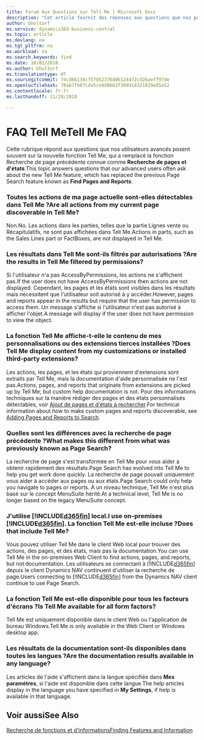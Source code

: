 ```yaml
---
title: Forum Aux Questions sur Tell Me | Microsoft Docs
description: "Cet article fournit des réponses aux questions que nos partenaires et clients posent souvent sur Tell Me."
author: bholtorf
ms.service: dynamics365-business-central
ms.topic: article
ms.devlang: na
ms.tgt_pltfrm: na
ms.workload: na
ms.search.keywords: find
ms.date: 10/01/2018
ms.author: bholtorf
ms.translationtype: HT
ms.sourcegitcommit: 74cd6b136cf5785237640b124472cd26aeff97de
ms.openlocfilehash: 70ab7fb07cda5ce9d86b3f39dd14321829e85a52
ms.contentlocale: fr-fr
ms.lasthandoff: 11/29/2018

---
```

# <a name="tell-me-faq"></a><span data-ttu-id="fa809-103">FAQ Tell Me</span><span class="sxs-lookup"><span data-stu-id="fa809-103">Tell Me FAQ</span></span>
<span data-ttu-id="fa809-104">Cette rubrique répond aux questions que nos utilisateurs avancés posent souvent sur la nouvelle fonction Tell Me, qui a remplacé la fonction Recherche de page précédente connue comme **Recherche de pages et d'états**.</span><span class="sxs-lookup"><span data-stu-id="fa809-104">This topic answers questions that our advanced users often ask about the new Tell Me feature, which has replaced the previous Page Search feature known as **Find Pages and Reports**.</span></span>

### <a name="are-all-actions-from-my-current-page-discoverable-in-tell-me"></a><span data-ttu-id="fa809-105">Toutes les actions de ma page actuelle sont-elles détectables dans Tell Me ?</span><span class="sxs-lookup"><span data-stu-id="fa809-105">Are all actions from my current page discoverable in Tell Me?</span></span>
<span data-ttu-id="fa809-106">Non.</span><span class="sxs-lookup"><span data-stu-id="fa809-106">No.</span></span> <span data-ttu-id="fa809-107">Les actions dans les parties, telles que la partie Lignes vente ou Récapitulatifs, ne sont pas affichées dans Tell Me.</span><span class="sxs-lookup"><span data-stu-id="fa809-107">Actions in parts, such as the Sales Lines part or FactBoxes, are not displayed in Tell Me.</span></span>

### <a name="are-the-results-in-tell-me-filtered-by-permissions"></a><span data-ttu-id="fa809-108">Les résultats dans Tell Me sont-ils filtrés par autorisations ?</span><span class="sxs-lookup"><span data-stu-id="fa809-108">Are the results in Tell Me filtered by permissions?</span></span>
<span data-ttu-id="fa809-109">Si l'utilisateur n'a pas AccessByPermissions, les actions ne s'affichent pas.</span><span class="sxs-lookup"><span data-stu-id="fa809-109">If the user does not have AccessByPermissions then actions are not displayed.</span></span> <span data-ttu-id="fa809-110">Cependant, les pages et les états sont visibles dans les résultats mais nécessitent que l'utilisateur soit autorisé à y accéder.</span><span class="sxs-lookup"><span data-stu-id="fa809-110">However, pages and reports appear in the results but require that the user has permission to access them.</span></span> <span data-ttu-id="fa809-111">Un message s'affiche si l'utilisateur n'est pas autorisé à afficher l'objet.</span><span class="sxs-lookup"><span data-stu-id="fa809-111">A message will display if the user does not have permission to view the object.</span></span>

### <a name="does-tell-me-display-content-from-my-customizations-or-installed-third-party-extensions"></a><span data-ttu-id="fa809-112">La fonction Tell Me affiche-t-elle le contenu de mes personnalisations ou des extensions tierces installées ?</span><span class="sxs-lookup"><span data-stu-id="fa809-112">Does Tell Me display content from my customizations or installed third-party extensions?</span></span>
<span data-ttu-id="fa809-113">Les actions, les pages, et les états qui proviennent d'extensions sont extraits par Tell Me, mais la documentation d'aide personnalisée ne l'est pas.</span><span class="sxs-lookup"><span data-stu-id="fa809-113">Actions, pages, and reports that originate from extensions are picked up by Tell Me, but custom help documentation is not.</span></span> <span data-ttu-id="fa809-114">Pour des informations techniques sur la manière rédiger des pages et des états personnalisés détectables, voir [Ajout de pages et d'états à rechercher](/dynamics365/business-central/dev-itpro/developer/devenv-al-menusuite-functionality).</span><span class="sxs-lookup"><span data-stu-id="fa809-114">For technical information about how to make custom pages and reports discoverable, see [Adding Pages and Reports to Search](/dynamics365/business-central/dev-itpro/developer/devenv-al-menusuite-functionality).</span></span>

### <a name="what-makes-this-different-from-what-was-previously-known-as-page-search"></a><span data-ttu-id="fa809-115">Quelles sont les différences avec la recherche de page précédente ?</span><span class="sxs-lookup"><span data-stu-id="fa809-115">What makes this different from what was previously known as Page Search?</span></span>
<span data-ttu-id="fa809-116">La recherche de page s'est transformée en Tell Me pour vous aider à obtenir rapidement des résultats.</span><span class="sxs-lookup"><span data-stu-id="fa809-116">Page Search has evolved into Tell Me to help you get work done quickly.</span></span> <span data-ttu-id="fa809-117">La recherche de page pouvait uniquement vous aider à accéder aux pages ou aux états.</span><span class="sxs-lookup"><span data-stu-id="fa809-117">Page Search could only help you navigate to pages or reports.</span></span> <span data-ttu-id="fa809-118">À un niveau technique, Tell Me n'est plus basé sur le concept MenuSuite hérité.</span><span class="sxs-lookup"><span data-stu-id="fa809-118">At a technical level, Tell Me is no longer based on the legacy MenuSuite concept.</span></span>

### <a name="i-use-on-premises-included365finincludesd365finmdmd-does-that-include-tell-me"></a><span data-ttu-id="fa809-119">J'utilise [!INCLUDE[d365fin](includes/d365fin_md.md)] local.</span><span class="sxs-lookup"><span data-stu-id="fa809-119">I use on-premises [!INCLUDE[d365fin](includes/d365fin_md.md)].</span></span> <span data-ttu-id="fa809-120">La fonction Tell Me est-elle incluse ?</span><span class="sxs-lookup"><span data-stu-id="fa809-120">Does that include Tell Me?</span></span>
<span data-ttu-id="fa809-121">Vous pouvez utiliser Tell Me dans le client Web local pour trouver des actions, des pages, et des états, mais pas la documentation.</span><span class="sxs-lookup"><span data-stu-id="fa809-121">You can use Tell Me in the on-premises Web Client to find actions, pages, and reports, but not documentation.</span></span> <span data-ttu-id="fa809-122">Les utilisateurs se connectant à [!INCLUDE[d365fin](includes/d365fin_md.md)] depuis le client Dynamics NAV continuent d'utiliser la recherche de page.</span><span class="sxs-lookup"><span data-stu-id="fa809-122">Users connecting to [!INCLUDE[d365fin](includes/d365fin_md.md)] from the Dynamics NAV client continue to use Page Search.</span></span>

### <a name="is-tell-me-available-for-all-form-factors"></a><span data-ttu-id="fa809-123">La fonction Tell Me est-elle disponible pour tous les facteurs d'écrans ?</span><span class="sxs-lookup"><span data-stu-id="fa809-123">Is Tell Me available for all form factors?</span></span>
<span data-ttu-id="fa809-124">Tell Me est uniquement disponible dans le client Web ou l'application de bureau Windows.</span><span class="sxs-lookup"><span data-stu-id="fa809-124">Tell Me is only available in the Web Client or Windows desktop app.</span></span>

### <a name="are-the-documentation-results-available-in-any-language"></a><span data-ttu-id="fa809-125">Les résultats de la documentation sont-ils disponibles dans toutes les langues ?</span><span class="sxs-lookup"><span data-stu-id="fa809-125">Are the documentation results available in any language?</span></span>
<span data-ttu-id="fa809-126">Les articles de l'aide s'affichent dans la langue spécifiée dans **Mes paramètres**, si l'aide est disponible dans cette langue.</span><span class="sxs-lookup"><span data-stu-id="fa809-126">The help articles display in the language you have specified in **My Settings**, if help is available in that language.</span></span>

## <a name="see-also"></a><span data-ttu-id="fa809-127">Voir aussi</span><span class="sxs-lookup"><span data-stu-id="fa809-127">See Also</span></span>  
[<span data-ttu-id="fa809-128">Recherche de fonctions et d'informations</span><span class="sxs-lookup"><span data-stu-id="fa809-128">Finding Features and Information</span></span>](ui-search.md)

